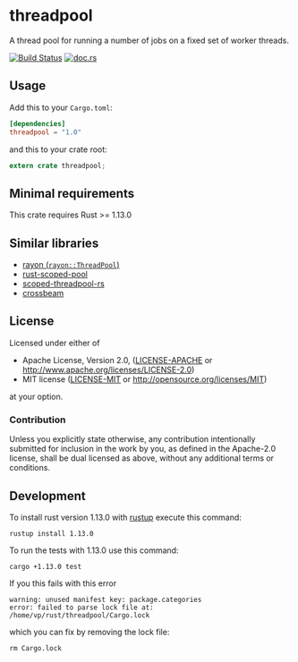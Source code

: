 # threadpool

A thread pool for running a number of jobs on a fixed set of worker threads.

[![Build Status](https://travis-ci.org/rust-threadpool/rust-threadpool.svg?branch=master)](https://travis-ci.org/rust-threadpool/rust-threadpool)
[![doc.rs](https://docs.rs/threadpool/badge.svg)](https://docs.rs/threadpool)

## Usage

Add this to your `Cargo.toml`:

```toml
[dependencies]
threadpool = "1.0"
```

and this to your crate root:

```rust
extern crate threadpool;
```

## Minimal requirements

This crate requires Rust >= 1.13.0

## Similar libraries

* [rayon (`rayon::ThreadPool`)](https://docs.rs/rayon/*/rayon/struct.ThreadPool.html)
* [rust-scoped-pool](http://github.com/reem/rust-scoped-pool)
* [scoped-threadpool-rs](https://github.com/Kimundi/scoped-threadpool-rs)
* [crossbeam](https://github.com/aturon/crossbeam)

## License

Licensed under either of

 * Apache License, Version 2.0, ([LICENSE-APACHE](LICENSE-APACHE) or http://www.apache.org/licenses/LICENSE-2.0)
 * MIT license ([LICENSE-MIT](LICENSE-MIT) or http://opensource.org/licenses/MIT)

at your option.

### Contribution

Unless you explicitly state otherwise, any contribution intentionally
submitted for inclusion in the work by you, as defined in the Apache-2.0
license, shall be dual licensed as above, without any additional terms or
conditions.

## Development

To install rust version 1.13.0 with [rustup](https://rustup.rs) execute this command:
```
rustup install 1.13.0
```

To run the tests with 1.13.0 use this command:
```
cargo +1.13.0 test
```

If you this fails with this error
```
warning: unused manifest key: package.categories
error: failed to parse lock file at: /home/vp/rust/threadpool/Cargo.lock
```
which you can fix by removing the lock file:
```
rm Cargo.lock
```
